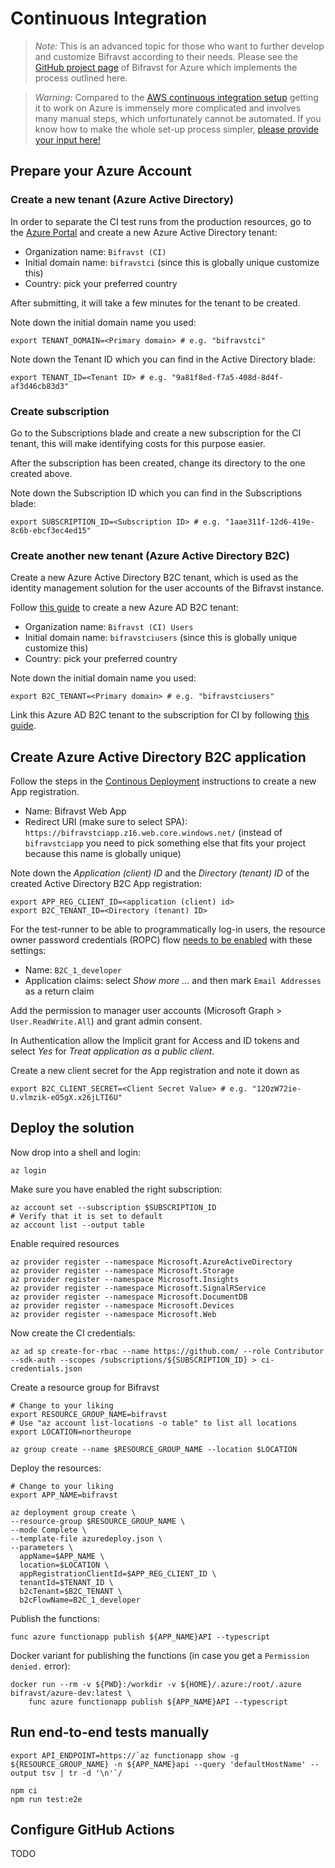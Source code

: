 # Continuous Integration

> _Note:_ This is an advanced topic for those who want to further develop and
> customize Bifravst according to their needs. Please see the
> [GitHub project page](https://github.com/bifravst/azure/) of Bifravst for
> Azure which implements the process outlined here.

> _Warning:_ Compared to the
> [AWS continuous integration setup](../aws/ContinuousIntegration.md) getting it
> to work on Azure is immensely more complicated and involves many manual steps,
> which unfortunately cannot be automated. If you know how to make the whole
> set-up process simpler,
> [please provide your input here!](https://github.com/bifravst/azure/issues/1)

## Prepare your Azure Account

### Create a new tenant (Azure Active Directory)

In order to separate the CI test runs from the production resources, go to the
[Azure Portal](https://portal.azure.com/) and create a new Azure Active
Directory tenant:

- Organization name: `Bifravst (CI)`
- Initial domain name: `bifravstci` (since this is globally unique customize
  this)
- Country: pick your preferred country

After submitting, it will take a few minutes for the tenant to be created.

Note down the initial domain name you used:

    export TENANT_DOMAIN=<Primary domain> # e.g. "bifravstci"

Note down the Tenant ID which you can find in the Active Directory blade:

    export TENANT_ID=<Tenant ID> # e.g. "9a81f8ed-f7a5-408d-8d4f-af3d46cb83d3"

### Create subscription

Go to the Subscriptions blade and create a new subscription for the CI tenant,
this will make identifying costs for this purpose easier.

After the subscription has been created, change its directory to the one created
above.

Note down the Subscription ID which you can find in the Subscriptions blade:

    export SUBSCRIPTION_ID=<Subscription ID> # e.g. "1aae311f-12d6-419e-8c6b-ebcf3ec4ed15"

### Create another new tenant (Azure Active Directory B2C)

Create a new Azure Active Directory B2C tenant, which is used as the identity
management solution for the user accounts of the Bifravst instance.

Follow
[this guide](https://docs.microsoft.com/en-us/azure/active-directory-b2c/tutorial-create-tenant)
to create a new Azure AD B2C tenant:

- Organization name: `Bifravst (CI) Users`
- Initial domain name: `bifravstciusers` (since this is globally unique
  customize this)
- Country: pick your preferred country

Note down the initial domain name you used:

    export B2C_TENANT=<Primary domain> # e.g. "bifravstciusers"

Link this Azure AD B2C tenant to the subscription for CI by following
[this guide](https://docs.microsoft.com/en-us/azure/active-directory-b2c/billing#link-an-azure-ad-b2c-tenant-to-a-subscription).

## Create Azure Active Directory B2C application

Follow the steps in the [Continous Deployment](./ContinuousDeployment.md)
instructions to create a new App registration.

- Name: Bifravst Web App
- Redirect URI (make sure to select SPA):
  `https://bifravstciapp.z16.web.core.windows.net/` (instead of `bifravstciapp`
  you need to pick something else that fits your project because this name is
  globally unique)

Note down the _Application (client) ID_ and the _Directory (tenant) ID_ of the
created Active Directory B2C App registration:

```
export APP_REG_CLIENT_ID=<application (client) id>
export B2C_TENANT_ID=<Directory (tenant) ID>
```

For the test-runner to be able to programmatically log-in users, the resource
owner password credentials (ROPC) flow
[needs to be enabled](https://docs.microsoft.com/EN-US/azure/active-directory-b2c/configure-ropc?tabs=app-reg-ga)
with these settings:

- Name: `B2C_1_developer`
- Application claims: select _Show more ..._ and then mark `Email Addresses` as
  a return claim

Add the permission to manager user accounts (Microsoft Graph >
`User.ReadWrite.All`) and grant admin consent.

In Authentication allow the Implicit grant for Access and ID tokens and select
_Yes_ for _Treat application as a public client._

Create a new client secret for the App registration and note it down as

    export B2C_CLIENT_SECRET=<Client Secret Value> # e.g. "12OzW72ie-U.vlmzik-eO5gX.x26jLTI6U"

## Deploy the solution

Now drop into a shell and login:

    az login

Make sure you have enabled the right subscription:

    az account set --subscription $SUBSCRIPTION_ID
    # Verify that it is set to default
    az account list --output table

Enable required resources

    az provider register --namespace Microsoft.AzureActiveDirectory
    az provider register --namespace Microsoft.Storage
    az provider register --namespace Microsoft.Insights
    az provider register --namespace Microsoft.SignalRService
    az provider register --namespace Microsoft.DocumentDB
    az provider register --namespace Microsoft.Devices
    az provider register --namespace Microsoft.Web

Now create the CI credentials:

    az ad sp create-for-rbac --name https://github.com/ --role Contributor --sdk-auth --scopes /subscriptions/${SUBSCRIPTION_ID} > ci-credentials.json

Create a resource group for Bifravst

    # Change to your liking
    export RESOURCE_GROUP_NAME=bifravst
    # Use "az account list-locations -o table" to list all locations
    export LOCATION=northeurope

    az group create --name $RESOURCE_GROUP_NAME --location $LOCATION

Deploy the resources:

    # Change to your liking
    export APP_NAME=bifravst

    az deployment group create \
    --resource-group $RESOURCE_GROUP_NAME \
    --mode Complete \
    --template-file azuredeploy.json \
    --parameters \
      appName=$APP_NAME \
      location=$LOCATION \
      appRegistrationClientId=$APP_REG_CLIENT_ID \
      tenantId=$TENANT_ID \
      b2cTenant=$B2C_TENANT \
      b2cFlowName=B2C_1_developer

Publish the functions:

    func azure functionapp publish ${APP_NAME}API --typescript

Docker variant for publishing the functions (in case you get a
`Permission denied.` error):

    docker run --rm -v ${PWD}:/workdir -v ${HOME}/.azure:/root/.azure bifravst/azure-dev:latest \
        func azure functionapp publish ${APP_NAME}API --typescript

## Run end-to-end tests manually

    export API_ENDPOINT=https://`az functionapp show -g ${RESOURCE_GROUP_NAME} -n ${APP_NAME}api --query 'defaultHostName' --output tsv | tr -d '\n'`/

    npm ci
    npm run test:e2e

## Configure GitHub Actions

TODO
